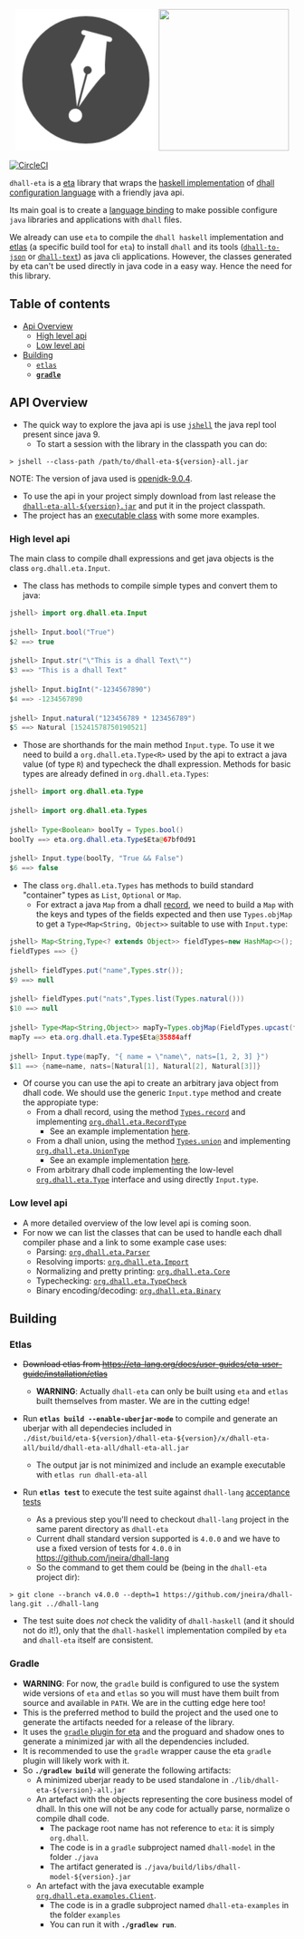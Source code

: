 <head>
  <meta charset="UTF-8">
</head> 

<p align="middle">
<img height="250" width="250" src="https://raw.githubusercontent.com/dhall-lang/dhall-lang/master/img/dhall-icon.png" />
<img height="250" width="230" src="https://raw.githubusercontent.com/typelead/eta/master/eta_logo.png" />
</p>

[![CircleCI](https://circleci.com/gh/eta-lang/dhall-eta.svg?style=svg)](https://circleci.com/gh/eta-lang/dhall-eta)

`dhall-eta` is a [eta](https://eta-lang.org/) library that wraps the
[haskell implementation](https://github.com/dhall-lang/dhall-haskell/tree/master/dhall)
of [dhall configuration language](https://dhall-lang.org/) with a friendly java api.

Its main goal is to create a [language binding](https://github.com/dhall-lang/dhall-lang#language-bindings) to make possible configure `java` libraries and applications with `dhall` files.

We already can use `eta` to compile the `dhall haskell` implementation
and [etlas](https://eta-lang.org/docs/user-guides/etlas-user-guide) (a
specific build tool for `eta`) to install `dhall` and its tools ([`dhall-to-json`](https://github.com/dhall-lang/dhall-haskell/tree/master/dhall-json)
or
[`dhall-text`](https://github.com/dhall-lang/dhall-haskell/tree/master/dhall-text))
as java cli applications. However, the classes generated by eta can't
be used directly in java code in a easy way. Hence the need for this library.

## Table of contents

* [Api Overview](#api-overview)
  * [High level api](#high-level-api)
  * [Low level api](#low-level-api)
* [Building](#building)
  * [`etlas`](#etlas)
  * [**`gradle`**](#gradle)

## API Overview

* The quick way to explore the java api is use [`jshell`](https://docs.oracle.com/javase/9/tools/jshell.htm) the java repl tool present since java 9.
  * To start a session with the library in the classpath you can do:
```console
> jshell --class-path /path/to/dhall-eta-${version}-all.jar
```
NOTE: The version of java used is [openjdk-9.0.4](https://jdk.java.net/archive/). 

* To use the api in your project simply download from last release the [`dhall-eta-all-${version}.jar`](https://github.com/eta-lang/dhall-eta/releases/latest) and put it in the project classpath.
* The project has an [executable class](./examples/src/main/java/org/dhall/eta/example/Client.java) with some more examples.

### High level api

The main class to compile dhall expressions and get java objects is
the class `org.dhall.eta.Input`.

* The class has methods to compile simple types and convert them to java:

```java
jshell> import org.dhall.eta.Input

jshell> Input.bool("True")
$2 ==> true

jshell> Input.str("\"This is a dhall Text\"")
$3 ==> "This is a dhall Text"

jshell> Input.bigInt("-1234567890")
$4 ==> -1234567890

jshell> Input.natural("123456789 * 123456789")
$5 ==> Natural [15241578750190521]

```

* Those are shorthands for the main method `Input.type`. To use it we
  need to build a `org.dhall.eta.Type<R>` used by the api to extract a
  java value (of type `R`) and typecheck the dhall expression. Methods for basic types are already defined in `org.dhall.eta.Types`: 

```java
jshell> import org.dhall.eta.Type

jshell> import org.dhall.eta.Types

jshell> Type<Boolean> boolTy = Types.bool()
boolTy ==> eta.org.dhall.eta.Type$Eta@67bf0d91

jshell> Input.type(boolTy, "True && False")
$6 ==> false
```
* The class `org.dhall.eta.Types` has methods to build standard "container" types as `List`, `Optional` or `Map`.
  * For extract a java `Map` from a dhall [record](https://github.com/dhall-lang/dhall-lang/wiki/Built-in-types%2C-functions%2C-and-operators#records), we need to build a `Map` with the keys and types of the fields expected and then use `Types.objMap` to get a `Type<Map<String, Object>>` suitable to use with `Input.type`:

```java
jshell> Map<String,Type<? extends Object>> fieldTypes=new HashMap<>();
fieldTypes ==> {}

jshell> fieldTypes.put("name",Types.str());
$9 ==> null

jshell> fieldTypes.put("nats",Types.list(Types.natural()))
$10 ==> null

jshell> Type<Map<String,Object>> mapTy=Types.objMap(FieldTypes.upcast(fieldTypes))
mapTy ==> eta.org.dhall.eta.Type$Eta@35884aff

jshell> Input.type(mapTy, "{ name = \"name\", nats=[1, 2, 3] }")
$11 ==> {name=name, nats=[Natural[1], Natural[2], Natural[3]]}
```

* Of course you can use the api to create an arbitrary java object from dhall code. We should use the generic `Input.type` method and create the appropiate type:
  * From a dhall record, using the method [`Types.record`](./examples/src/main/java/org/dhall/eta/example/Client.java#L87-L90) and implementing [`org.dhall.eta.RecordType`](./src/main/java/org/dhall/eta/RecordType.java)
    * See an example implementation [here](./examples/src/main/java/org/dhall/eta/example/Client.java#L210-L226).
  * From a dhall union, using the method [`Types.union`](./examples/src/main/java/org/dhall/eta/example/Client.java#L93-L95) and implementing [`org.dhall.eta.UnionType`](./src/main/java/org/dhall/eta/UnionType.java)
    * See an example implementation [here](./examples/src/main/java/org/dhall/eta/example/Client.java#L254-L273).
  * From arbitrary dhall code implementing the low-level [`org.dhall.eta.Type`](./src/main/java/org/dhall/eta/Type.java) interface and using directly `Input.type`.
  
### Low level api

* A more detailed overview of the low level api is coming soon.
* For now we can list the classes that can be used to handle each dhall compiler phase and a link to some example case uses:
  * Parsing: [`org.dhall.eta.Parser`](./examples/src/main/java/org/dhall/eta/example/Client.java#L101-L109)
  * Resolving imports: [`org.dhall.eta.Import`](./examples/src/main/java/org/dhall/eta/example/Client.java#L143)
  * Normalizing and pretty printing: [`org.dhall.eta.Core`](./examples/src/main/java/org/dhall/eta/example/Client.java#L150-L155)
  * Typechecking: [`org.dhall.eta.TypeCheck`](./examples/src/main/java/org/dhall/eta/example/Client.java#L146)
  * Binary encoding/decoding: [`org.dhall.eta.Binary`](./examples/src/main/java/org/dhall/eta/example/Client.java#L158-L168)


## Building

### Etlas

* ~~Download etlas from https://eta-lang.org/docs/user-guides/eta-user-guide/installation/etlas~~
  * **WARNING**: Actually `dhall-eta` can only be built using `eta` and `etlas` built themselves from master. We are in the cutting edge! 
* Run **`etlas build --enable-uberjar-mode`** to compile and generate an uberjar with all dependecies included in `./dist/build/eta-${version}/dhall-eta-${version}/x/dhall-eta-all/build/dhall-eta-all/dhall-eta-all.jar`
  * The output jar is not minimized and include an example executable with `etlas run dhall-eta-all`

* Run **`etlas test`** to execute the test suite against `dhall-lang` [acceptance tests](https://github.com/dhall-lang/dhall-lang/tree/master/tests)
  * As a previous step you'll need to checkout `dhall-lang` project in the same parent directory as `dhall-eta` 
  * Current dhall standard version supported is `4.0.0` and we have to use a fixed version of tests for `4.0.0` in https://github.com/jneira/dhall-lang
  * So the command to get them could be (being in the `dhall-eta` project dir):
```console
> git clone --branch v4.0.0 --depth=1 https://github.com/jneira/dhall-lang.git ../dhall-lang
```
  * The test suite does *not* check the validity of `dhall-haskell` (and it should not do it!), only that the `dhall-haskell` implementation compiled by `eta` and `dhall-eta` itself are consistent.

### Gradle

* **WARNING**: For now, the `gradle` build is configured to use the system wide versions of `eta` and `etlas` so you will must have them built from source and available in `PATH`. We are in the cutting edge here too!
* This is the preferred method to build the project and the used one to generate the artifacts needed for a release of the library.
* It uses the [`gradle` plugin for eta](https://eta-lang.org/docs/user-guides/eta-user-guide/installation/gradle) and the proguard and shadow ones to generate a minimized jar with all the dependencies included.
* It is recommended to use the `gradle` wrapper cause the eta `gradle` plugin will likely work with it.
* So **`./gradlew build`** will generate the following artifacts:
  * A minimized uberjar ready to be used standalone in `./lib/dhall-eta-${version}-all.jar`
  * An artefact with the objects representing the core business model of dhall. In this one will not be any code for actually parse, normalize o compile dhall code. 
    * The package root name has not reference to `eta`: it is simply `org.dhall`.
    * The code is in a `gradle` subproject named `dhall-model` in the folder `./java`
    * The artifact generated is `./java/build/libs/dhall-model-${version}.jar`
  * An artefact with the java executable example [`org.dhall.eta.examples.Client`](./examples/src/main/java/org/dhall/eta/example/Client.java).
    * The code is in a gradle subproject named `dhall-eta-examples` in the folder `examples` 
    * You can run it with **`./gradlew run`**. 
